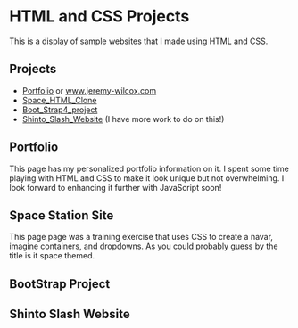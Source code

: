 # HTML and CSS Projects

This is a display of sample websites that I made using HTML and CSS.

## Projects
- [Portfolio](Portfolio) or www.jeremy-wilcox.com
- [Space_HTML_Clone](Space_HTML_Clone)
- [Boot_Strap4_project](Boot_Strap4_project)
- [Shinto_Slash_Website](Shinto_Slash_Website) (I have more work to do on this!)

## Portfolio
This page has my personalized portfolio information on it. I spent some time playing with HTML and CSS to make it look unique but not overwhelming. I look forward to enhancing it further with JavaScript soon!

## Space Station Site
This page page was a training exercise that uses CSS to create a navar, imagine containers, and dropdowns. As you could probably guess by the title is it space themed.


## BootStrap Project


## Shinto Slash Website
